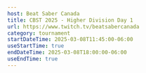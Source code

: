 ```yaml
---
host: Beat Saber Canada
title: CBST 2025 - Higher Division Day 1
url: https://www.twitch.tv/beatsabercanada
category: tournament
startDateTime: 2025-03-08T11:45:00-06:00
useStartTime: true
endDateTime: 2025-03-08T18:00:00-06:00
useEndTime: true
---
```

